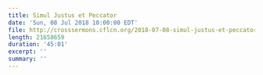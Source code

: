 ```yaml
---
title: Simul Justus et Peccator
date: 'Sun, 08 Jul 2018 10:00:00 EDT'
file: http://crosssermons.cflcn.org/2018-07-08-simul-justus-et-peccator.m4a
length: 21658659
duration: '45:01'
excerpt: ''
summary: ''
---
```

